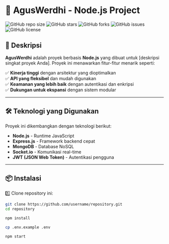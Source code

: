 # 🚀 AgusWerdhi - Node.js Project

![GitHub repo size](https://img.shields.io/github/repo-size/username/repository)
![GitHub stars](https://img.shields.io/github/stars/username/repository)
![GitHub forks](https://img.shields.io/github/forks/username/repository)
![GitHub issues](https://img.shields.io/github/issues/username/repository)
![GitHub license](https://img.shields.io/github/license/username/repository)

## 📌 Deskripsi

**AgusWerdhi** adalah proyek berbasis **Node.js** yang dibuat untuk [deskripsi singkat proyek Anda]. Proyek ini menawarkan fitur-fitur menarik seperti:

✅ **Kinerja tinggi** dengan arsitektur yang dioptimalkan  
✅ **API yang fleksibel** dan mudah digunakan  
✅ **Keamanan yang lebih baik** dengan autentikasi dan enkripsi  
✅ **Dukungan untuk ekspansi** dengan sistem modular  

---

## 🛠️ Teknologi yang Digunakan

Proyek ini dikembangkan dengan teknologi berikut:

- **Node.js** - Runtime JavaScript  
- **Express.js** - Framework backend cepat  
- **MongoDB** - Database NoSQL  
- **Socket.io** - Komunikasi real-time  
- **JWT (JSON Web Token)** - Autentikasi pengguna  

---

## 📦 Instalasi

1️⃣ Clone repository ini:

```bash
git clone https://github.com/username/repository.git
cd repository

npm install

cp .env.example .env

npm start


